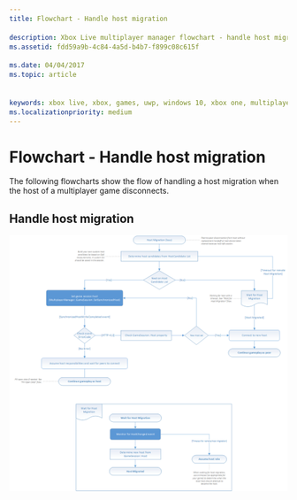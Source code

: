 ```yaml
---
title: Flowchart - Handle host migration

description: Xbox Live multiplayer manager flowchart - handle host migration.
ms.assetid: fdd59a9b-4c84-4a5d-b4b7-f899c08c615f

ms.date: 04/04/2017
ms.topic: article


keywords: xbox live, xbox, games, uwp, windows 10, xbox one, multiplayer manager, flowchart
ms.localizationpriority: medium
---
```


# Flowchart - Handle host migration

The following flowcharts show the flow of handling a host migration when the host of a multiplayer game disconnects.

## Handle host migration

![SmartMatch matchmaking](../../../images/multiplayer/mpm-host-migration.png)

